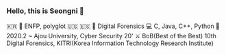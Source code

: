 ### Hello, this is Seongni 🐧
🇰🇷
🐧 ENFP, polyglot 🇺🇸 🇪🇸
💖 Digital Forensics
💻 C, Java, C++, Python
🏫 2020.2 ~ Ajou University, Cyber Security 20'
⚔ BoB(Best of the Best) 10th Digital Forensics, KITRI(Korea Information Technology Research Institute)

<!--
**seongni/seongni** is a ✨ _special_ ✨ repository because its `README.md` (this file) appears on your GitHub profile.

Here are some ideas to get you started:

- 🔭 I’m currently working on ...
- 🌱 I’m currently learning ...
- 👯 I’m looking to collaborate on ...
- 🤔 I’m looking for help with ...
- 💬 Ask me about ...
- 📫 How to reach me: ...
- 😄 Pronouns: ...
- ⚡ Fun fact: ...
-->
